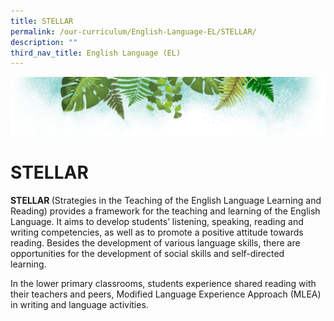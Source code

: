 ```yaml
---
title: STELLAR
permalink: /our-curriculum/English-Language-EL/STELLAR/
description: ""
third_nav_title: English Language (EL)
---
```

![](/images/Banner.png)

# STELLAR


<b> STELLAR </b> (Strategies in the Teaching of the English Language Learning and Reading) provides a framework for the teaching and learning of the English Language. It aims to develop students’ listening, speaking, reading and writing competencies, as well as to promote a positive attitude towards reading. Besides the development of various language skills, there are opportunities for the development of social skills and self-directed learning.  

  

In the lower primary classrooms, students experience shared reading with their teachers and peers, Modified Language Experience Approach (MLEA) in writing and language activities.